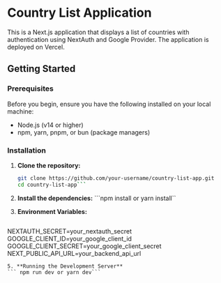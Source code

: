 # Country List Application

This is a Next.js application that displays a list of countries with authentication using NextAuth and Google Provider. The application is deployed on Vercel.

## Getting Started

### Prerequisites

Before you begin, ensure you have the following installed on your local machine:

- Node.js (v14 or higher)
- npm, yarn, pnpm, or bun (package managers)

### Installation

1. **Clone the repository:**

   ```bash
   git clone https://github.com/your-username/country-list-app.git
   cd country-list-app```
   
2. **Install the dependencies:**
   ```npm install or yarn install``
4. **Environment Variables:**
   ``` NEXTAUTH_URL=http://localhost:3000
NEXTAUTH_SECRET=your_nextauth_secret
GOOGLE_CLIENT_ID=your_google_client_id
GOOGLE_CLIENT_SECRET=your_google_client_secret
NEXT_PUBLIC_API_URL=your_backend_api_url
```
5. **Running the Development Server**
``` npm run dev or yarn dev```
